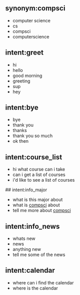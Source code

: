 ## synonym:compsci
- computer science
- cs
- compsci
- computerscience

## intent:greet
- hi
- hello
- good morning
- greeting
- sup
- hey

## intent:bye
- bye
- thank you
- thanks
- thank you so much
- ok then

## intent:course_list
- hi what course can i take
- can i get a list of courses
- i'd like to see a list of courses

​## intent:info_major
- what is this major about
- what is [compsci](major) about
- tell me more about [compsci](major)

## intent:info_news
- whats new
- news
- anything new
- tell me some of the news

## intent:calendar
- where can i find the calendar
- where is the calendar

<!-- ## intent:deadline_for
 -->

<!-- ## intent:get_office
- where can i find 

## intent:get_phone

## intent:get_facebook

## intent:who_position

## intent:get_profile

## intent:get_facebook_clubs

## intent:get_mailing_list

## intent:help_registration

## intent:help_registration

## intent:get_syllabus


 -->
